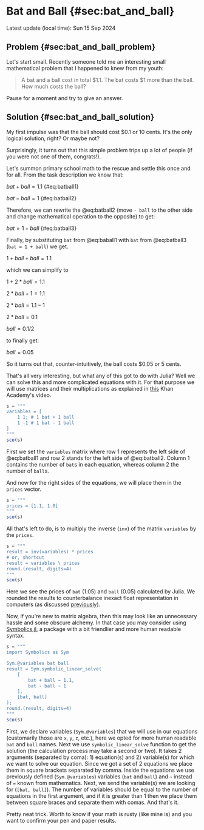 # Bat and Ball {#sec:bat_and_ball}

Latest update (local time): Sun 15 Sep 2024

## Problem {#sec:bat_and_ball_problem}

Let's start small. Recently someone told me an interesting small mathematical
problem that I happened to knew from my youth:

> A bat and a ball cost in total $1.1. The bat costs $1 more than the ball. How
> much costs the ball?

Pause for a moment and try to give an answer.

## Solution {#sec:bat_and_ball_solution}

My first impulse was that the ball should cost $0.1 or 10 cents. It's the only
logical solution, right? Or maybe not?

Surprisingly, it turns out that this simple problem trips up a lot of people (if
you were not one of them, congrats!).

Let's summon primary school math to the rescue and settle this once
and for all. From the task description we know that:

$bat + ball = 1.1$ {#eq:batball1}

$bat - ball = 1$ {#eq:batball2}

Therefore, we can rewrite the @eq:batball2 (move `- ball` to the
other side and change mathematical operation to the opposite) to get:

$bat = 1 + ball$ {#eq:batball3}

Finally, by substituting `bat` from @eq:baball1 with `bat` from @eq:batball3
(`bat = 1 + ball`) we get.

$1 + ball + ball = 1.1$

which we can simplify to

$1 + 2*ball = 1.1$

$2*ball + 1 = 1.1$

$2*ball = 1.1 - 1$

$2*ball = 0.1$

$ball = 0.1 / 2$

to finally get:

$ball = 0.05$

So it turns out that, counter-intuitively, the ball costs $0.05 or 5 cents.

That's all very interesting, but what any of this got to do with Julia? Well we
can solve this and more complicated equations with it. For that purpose we will
use matrices and their multiplications as explained in
[this](https://www.youtube.com/watch?v=AUqeb9Z3y3k) Khan Academy's video.

```jl
s = """
variables = [
	1 1; # 1 bat + 1 ball
	1 -1 # 1 bat - 1 ball
]
"""
sco(s)
```

First we set the `variables` matrix where row 1 represents the left side of
@eq:batball1 and row 2 stands for the left side of @eq:batball2. Column 1
contains the number of `bat`s in each equation, whereas column 2 the number of
`ball`s.

And now for the right sides of the equations, we will place them in the `prices`
vector.

```jl
s = """
prices = [1.1, 1.0]
"""
sco(s)
```

All that's left to do, is to multiply the inverse (`inv`) of the matrix
`variables` by the `prices`.

```jl
s = """
result = inv(variables) * prices
# or, shortcut
result = variables \ prices
round.(result, digits=4)
"""
sco(s)
```

Here we see the prices of `bat` (1.05) and `ball` (0.05) calculated by Julia.
We rounded the results to counterbalance inexact float representation in
computers (as discussed
[previously](https://b-lukaszuk.github.io/RJ_BS_eng/julia_language_variables.html#sec:julia_float_comparisons)).

Now, if you're new to matrix algebra, then this may look like an unnecessary
hassle and some obscure alchemy. In that case you may consider using
[Symbolics.jl](https://github.com/JuliaSymbolics/Symbolics.jl), a package with a
bit friendlier and more human readable syntax.

```jl
s = """
import Symbolics as Sym

Sym.@variables bat ball
result = Sym.symbolic_linear_solve(
	[
		bat + ball ~ 1.1,
		bat - ball ~ 1
	],
	[bat, ball]
);
round.(result, digits=4)
"""
sco(s)
```

First, we declare variables (`Sym.@variables`) that we will use in our equations
(customarily those are `x`, `y`, `z`, etc.), here we opted for more human
readable `bat` and `ball` names. Next we use `symbolic_linear_solve` function to
get the solution (the calculation process may take a second or two). It takes 2
arguments (separated by coma): 1) equation(s) and 2) variable(s) for which we
want to solve our equation. Since we got a set of 2 equations we place them in
square brackets separated by comma. Inside the equations we use previously
defined (`Sym.@variables`) variables (`bat` and `ball`) and `~` instead of `=`
known from mathematics. Next, we send the variable(s) we are looking for (`[bat,
ball]`). The number of variables should be equal to the number of equations in
the first argument, and if it is greater than 1 then we place them between
square braces and separate them with comas. And that's it.

Pretty neat trick. Worth to know if your math is rusty (like mine is) and you
want to confirm your pen and paper results.
